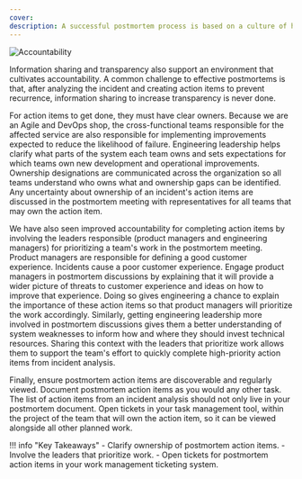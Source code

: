 ```yaml
---
cover:
description: A successful postmortem process is based on a culture of honesty, learning, and accountability. Culture change requires management buy-in, but you can lead culture change no matter your role. This guide describes common challenges faced in building a culture of continuous learning through postmortems and strategies for overcoming these challenges.
---
```

![Accountability](../assets/img/headers/Postmortems-Accountability.png)

Information sharing and transparency also support an environment that cultivates accountability. A common challenge to effective postmortems is that, after analyzing the incident and creating action items to prevent recurrence, information sharing to increase transparency is never done.

<!-- TODO: Set a policy for when postmortem action items should be completed: -->
<!-- Start by setting a policy for when postmortem action items should be completed. At PagerDuty, high-priority action items needed to prevent a Sev-1 incident from recurring should be completed within 15 days after an incident. Action items from a Sev-2 incident should be addressed within 30 days. Communicate this expectation to all of engineering and make sure it is documented for future reference. -->

For action items to get done, they must have clear owners. Because we are an Agile and DevOps shop, the cross-functional teams responsible for the affected service are also responsible for implementing improvements expected to reduce the likelihood of failure. Engineering leadership helps clarify what parts of the system each team owns and sets expectations for which teams own new development and operational improvements. Ownership designations are communicated across the organization so all teams understand who owns what and ownership gaps can be identified. Any uncertainty about ownership of an incident's action items are discussed in the postmortem meeting with representatives for all teams that may own the action item.

We have also seen improved accountability for completing action items by involving the leaders responsible (product managers and engineering managers) for prioritizing a team's work in the postmortem meeting. Product managers are responsible for defining a good customer experience. Incidents cause a poor customer experience. Engage product managers in postmortem discussions by explaining that it will provide a wider picture of threats to customer experience and ideas on how to improve that experience. Doing so gives engineering a chance to explain the importance of these action items so that product managers will prioritize the work accordingly. Similarly, getting engineering leadership more involved in postmortem discussions gives them a better understanding of system weaknesses to inform how and where they should invest technical resources. Sharing this context with the leaders that prioritize work allows them to support the team's effort to quickly complete high-priority action items from incident analysis.

Finally, ensure postmortem action items are discoverable and regularly viewed. Document postmortem action items as you would any other task. The list of action items from an incident analysis should not only live in your postmortem document. Open tickets in your task management tool, within the project of the team that will own the action item, so it can be viewed alongside all other planned work.

<!-- TODO: Set a policy for when postmortem action items should be completed: -->
<!--    - Set a policy for postmortem action items: e.g. 15 days for Sev-1 action items, 30 days for Sev-2 action items. -->
!!! info "Key Takeaways"
    - Clarify ownership of postmortem action items.
    - Involve the leaders that prioritize work.
    - Open tickets for postmortem action items in your work management ticketing system.
